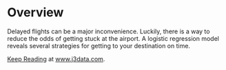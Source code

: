 # Overview
Delayed flights can be a major inconvenience. Luckily, there is a way to reduce the odds of getting stuck at the airport. A logistic regression model reveals several strategies for getting to your destination on time.

[Keep Reading](http://j3data.com/2017/07/predicting-delayed-flights/) at www.j3data.com.
